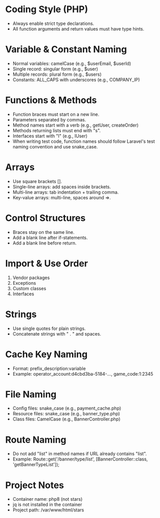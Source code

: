 # Coding Style (PHP)
- Always enable strict type declarations.
- All function arguments and return values must have type hints.

# Variable & Constant Naming
- Normal variables: camelCase (e.g., $userEmail, $userId)
- Single record: singular form (e.g., $user)
- Multiple records: plural form (e.g., $users)
- Constants: ALL_CAPS with underscores (e.g., COMPANY_IP)

# Functions & Methods
- Function braces must start on a new line.
- Parameters separated by commas.
- Method names start with a verb (e.g., getUser, createOrder)
- Methods returning lists must end with "s".
- Interfaces start with "I" (e.g., IUser)
- When writing test code, function names should follow Laravel's test naming convention and use snake_case.

# Arrays
- Use square brackets [].
- Single-line arrays: add spaces inside brackets.
- Multi-line arrays: tab indentation + trailing comma.
- Key-value arrays: multi-line, spaces around =>.

# Control Structures
- Braces stay on the same line.
- Add a blank line after if-statements.
- Add a blank line before return.

# Import & Use Order
1. Vendor packages
2. Exceptions
3. Custom classes
4. Interfaces

# Strings
- Use single quotes for plain strings.
- Concatenate strings with " . " and spaces.

# Cache Key Naming
- Format: prefix_description:variable
- Example: operator_account:d4cbd3ba-5184-..., game_code:1:2345

# File Naming
- Config files: snake_case (e.g., payment_cache.php)
- Resource files: snake_case (e.g., banner_type.php)
- Class files: CamelCase (e.g., BannerController.php)

# Route Naming
- Do not add "list" in method names if URL already contains "list".
- Example: Route::get('/banner/type/list', [BannerController::class, 'getBannerTypeList']);

# Project Notes
- Container name: php8 (not stars)
- jq is not installed in the container
- Project path: /var/www/html/stars
